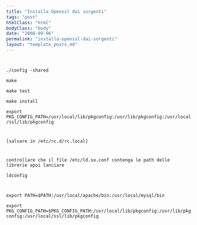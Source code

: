 ```yaml
---
title: "Installa Openssl dai sorgenti"
tags: "post"
htmlClass: "html"
bodyClass: "body"
date: "2008-09-06"
permalink: "installa-openssl-dai-sorgenti"
layout: "template_posts_md"
---
```

<p><code></p>
<p>./config -shared<br />
make<br />
make test<br />
make install<br />
export PKG_CONFIG_PATH=/usr/local/lib/pkgconfig:/usr/lib/pkgconfig:/usr/local/ssl/lib/pkgconfig</p>
<p>[salvare in /etc/rc.d/rc.local]</p>
<p>controllare che il file /etc/ld.so.conf contenga le path delle librerie epoi lanciare<br />
ldconfig</p>
<p>export PATH=$PATH:/usr/local/apache/bin:/usr/local/mysql/bin<br />
export PKG_CONFIG_PATH=$PKG_CONFIG_PATH:/usr/local/lib/pkgconfig:/usr/lib/pkgconfig:/usr/local/ssl/lib/pkgconfig<br />
</code></p>
